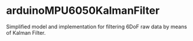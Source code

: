 # arduinoMPU6050KalmanFilter
Simplified model and implementation for filtering 6DoF raw data by means of Kalman Filter.
